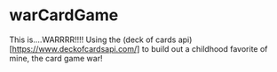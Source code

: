 # warCardGame
This is....WARRRR!!!! 
Using the (deck of cards api)[https://www.deckofcardsapi.com/] to build out a childhood favorite of mine, the card game war!